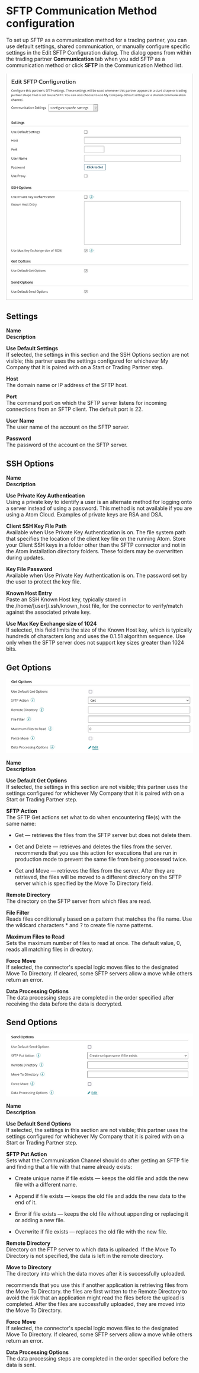 # SFTP Communication Method configuration 

<head>
  <meta name="guidename" content="Integration"/>
  <meta name="context" content="GUID-be47b33e-2fda-4974-b049-375a6df57ce0"/>
</head>


To set up SFTP as a communication method for a trading partner, you can use default settings, shared communication, or manually configure specific settings in the Edit SFTP Configuration dialog. The dialog opens from within the trading partner **Communication** tab when you add SFTP as a communication method or click **SFTP** in the Communication Method list.

![Trading Partner Communication tab, SFTP configuration.](../Images/build-db-trading-partner-communication-option-SFTP.jpg)

## Settings 

**Name**  
**Description**

**Use Default Settings**  
If selected, the settings in this section and the SSH Options section are not visible; this partner uses the settings configured for whichever My Company that it is paired with on a Start or Trading Partner step.

**Host**  
The domain name or IP address of the SFTP host.

**Port**  
The command port on which the SFTP server listens for incoming connections from an SFTP client. The default port is 22.

**User Name**  
The user name of the account on the SFTP server.

**Password**  
The password of the account on the SFTP server.

## SSH Options 

**Name**  
**Description**

**Use Private Key Authentication**  
Using a private key to identify a user is an alternate method for logging onto a server instead of using a password. This method is not available if you are using a Atom Cloud. Examples of private keys are RSA and DSA.

**Client SSH Key File Path**  
Available when Use Private Key Authentication is on. The file system path that specifies the location of the client key file on the running Atom. Store your Client SSH keys in a folder other than the SFTP connector and not in the Atom installation directory folders. These folders may be overwritten during updates.

**Key File Password**  
Available when Use Private Key Authentication is on. The password set by the user to protect the key file.

**Known Host Entry**  
Paste an SSH Known Host key, typically stored in the /home/\[user\]/.ssh/known\_host file, for the connector to verify/match against the associated private key.

**Use Max Key Exchange size of 1024**  
If selected, this field limits the size of the Known Host key, which is typically hundreds of characters long and uses the 0.1.51 algorithm sequence. Use only when the SFTP server does not support key sizes greater than 1024 bits.

## Get Options 

![Trading Partner Communication tab, SFTP Get Options configuration.](../Images/build-db-trading-partner-communication-option-SFTP-get.jpg)

**Name**  
**Description**

**Use Default Get Options**  
If selected, the settings in this section are not visible; this partner uses the settings configured for whichever My Company that it is paired with on a Start or Trading Partner step.

**SFTP Action**  
The SFTP Get actions set what to do when encountering file\(s\) with the same name:

-   Get — retrieves the files from the SFTP server but does not delete them.

 -   Get and Delete — retrieves and deletes the files from the server. recommends that you use this action for executions that are run in production mode to prevent the same file from being processed twice.

 -   Get and Move — retrieves the files from the server. After they are retrieved, the files will be moved to a different directory on the SFTP server which is specified by the Move To Directory field.


**Remote Directory**  
The directory on the SFTP server from which files are read.

**File Filter**  
Reads files conditionally based on a pattern that matches the file name. Use the wildcard characters \* and ? to create file name patterns.

**Maximum Files to Read**  
Sets the maximum number of files to read at once. The default value, 0, reads all matching files in directory.

**Force Move**  
 If selected, the connector's special logic moves files to the designated Move To Directory. If cleared, some SFTP servers allow a move while others return an error.

**Data Processing Options**  
The data processing steps are completed in the order specified after receiving the data before the data is decrypted.

## Send Options 

![Trading Partner Communication tab, SFTP Send Options configuration.](../Images/build-db-trading-partner-communication-option-SFTP-send.jpg)

**Name**  
**Description**

**Use Default Send Options**  
If selected, the settings in this section are not visible; this partner uses the settings configured for whichever My Company that it is paired with on a Start or Trading Partner step.

**SFTP Put Action**  
Sets what the Communication Channel should do after getting an SFTP file and finding that a file with that name already exists:

 -   Create unique name if file exists — keeps the old file and adds the new file with a different name.

  -   Append if file exists — keeps the old file and adds the new data to the end of it.

 -   Error if file exists — keeps the old file without appending or replacing it or adding a new file.

 -   Overwrite if file exists — replaces the old file with the new file.


**Remote Directory**  
Directory on the FTP server to which data is uploaded. If the Move To Directory is not specified, the data is left in the remote directory.

**Move to Directory**  
The directory into which the data moves after it is successfully uploaded.

 recommends that you use this if another application is retrieving files from the Move To Directory. the files are first written to the Remote Directory to avoid the risk that an application might read the files before the upload is completed. After the files are successfully uploaded, they are moved into the Move To Directory.

**Force Move**  
If selected, the connector's special logic moves files to the designated Move To Directory. If cleared, some SFTP servers allow a move while others return an error.

**Data Processing Options**  
The data processing steps are completed in the order specified before the data is sent.